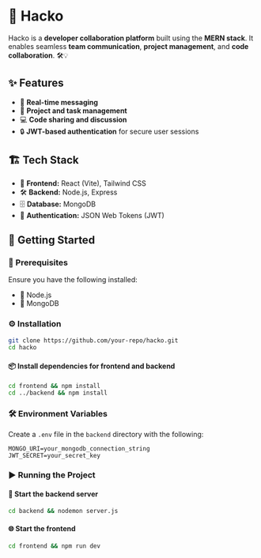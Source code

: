 # 🚀 Hacko

Hacko is a **developer collaboration platform** built using the **MERN stack**. It enables seamless **team communication**, **project management**, and **code collaboration**. 🛠️💡

## ✨ Features
- 💬 **Real-time messaging**
- 📌 **Project and task management**
- 💻 **Code sharing and discussion**
- 🔒 **JWT-based authentication** for secure user sessions

## 🏗️ Tech Stack
- 🎨 **Frontend:** React (Vite), Tailwind CSS
- 🛠️ **Backend:** Node.js, Express
- 🗄️ **Database:** MongoDB
- 🔑 **Authentication:** JSON Web Tokens (JWT)

## 🚀 Getting Started

### 📌 Prerequisites
Ensure you have the following installed:
- 📌 Node.js
- 📌 MongoDB

### ⚙️ Installation
```sh
git clone https://github.com/your-repo/hacko.git
cd hacko
```

#### 📦 Install dependencies for frontend and backend
```sh
cd frontend && npm install
cd ../backend && npm install
```

### 🛠️ Environment Variables
Create a `.env` file in the `backend` directory with the following:
```env
MONGO_URI=your_mongodb_connection_string
JWT_SECRET=your_secret_key
```

### ▶️ Running the Project
#### 🚀 Start the backend server
```sh
cd backend && nodemon server.js
```

#### 🌐 Start the frontend
```sh
cd frontend && npm run dev
```

